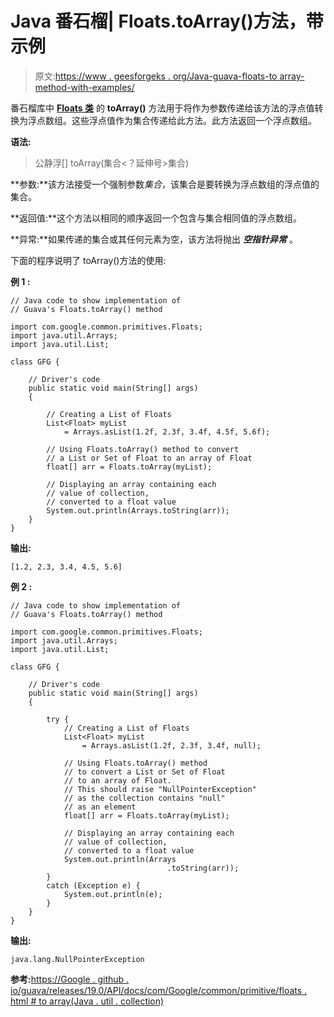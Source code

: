 # Java 番石榴| Floats.toArray()方法，带示例

> 原文:[https://www . geesforgeks . org/Java-guava-floats-to array-method-with-examples/](https://www.geeksforgeeks.org/java-guava-floats-toarray-method-with-examples/)

番石榴库中 **[Floats 类](https://www.geeksforgeeks.org/floats-class-guava-java/)** 的 **toArray()** 方法用于将作为参数传递给该方法的浮点值转换为浮点数组。这些浮点值作为集合传递给此方法。此方法返回一个浮点数组。

**语法:**

> 公静浮[] toArray(集合<？延伸号>集合)

**参数:**该方法接受一个强制参数*集合*，该集合是要转换为浮点数组的浮点值的集合。

**返回值:**这个方法以相同的顺序返回一个包含与集合相同值的浮点数组。

**异常:**如果传递的集合或其任何元素为空，该方法将抛出 ***空指针异常*** 。

下面的程序说明了 toArray()方法的使用:

**例 1 :**

```
// Java code to show implementation of
// Guava's Floats.toArray() method

import com.google.common.primitives.Floats;
import java.util.Arrays;
import java.util.List;

class GFG {

    // Driver's code
    public static void main(String[] args)
    {

        // Creating a List of Floats
        List<Float> myList
            = Arrays.asList(1.2f, 2.3f, 3.4f, 4.5f, 5.6f);

        // Using Floats.toArray() method to convert
        // a List or Set of Float to an array of Float
        float[] arr = Floats.toArray(myList);

        // Displaying an array containing each
        // value of collection,
        // converted to a float value
        System.out.println(Arrays.toString(arr));
    }
}
```

**输出:**

```
[1.2, 2.3, 3.4, 4.5, 5.6]

```

**例 2 :**

```
// Java code to show implementation of
// Guava's Floats.toArray() method

import com.google.common.primitives.Floats;
import java.util.Arrays;
import java.util.List;

class GFG {

    // Driver's code
    public static void main(String[] args)
    {

        try {
            // Creating a List of Floats
            List<Float> myList
                = Arrays.asList(1.2f, 2.3f, 3.4f, null);

            // Using Floats.toArray() method
            // to convert a List or Set of Float
            // to an array of Float.
            // This should raise "NullPointerException"
            // as the collection contains "null"
            // as an element
            float[] arr = Floats.toArray(myList);

            // Displaying an array containing each
            // value of collection,
            // converted to a float value
            System.out.println(Arrays
                                   .toString(arr));
        }
        catch (Exception e) {
            System.out.println(e);
        }
    }
}
```

**输出:**

```
java.lang.NullPointerException

```

**参考:**[https://Google . github . io/guava/releases/19.0/API/docs/com/Google/common/primitive/floats . html # to array(Java . util . collection)](https://google.github.io/guava/releases/19.0/api/docs/com/google/common/primitives/Floats.html#toArray(java.util.Collection))